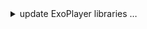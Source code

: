 <details>
<summary>update ExoPlayer libraries &hellip;</summary>
<p>

in response to [issue &#x23;2](https://github.com/warren-bank/Android-RTSP-IPCam-Viewer/issues/2)

the branch ['dev/c516740'](https://github.com/warren-bank/Android-RTSP-IPCam-Viewer/tree/dev/c516740) was added to update ExoPlayer from: ['dev-v2-rtsp'](https://github.com/tresvecesseis/ExoPlayer/tree/dev-v2-rtsp)
which is currently at commit: [c516740](https://github.com/tresvecesseis/ExoPlayer/tree/c516740526818d6275188a73b5fdcab9a2a74821)

__problems:__

- the [core library](https://github.com/tresvecesseis/ExoPlayer/commits/dev-v2-rtsp/library/core) has been changed _A LOT_ recently
  * this reflects its recent [rapid development](https://github.com/google/ExoPlayer/commits/release-v2/library/core) in the [official repo](https://github.com/google/ExoPlayer/tree/release-v2),
    which is currently at commit: [6aa35aa](https://github.com/google/ExoPlayer/tree/6aa35aaaa5f594dfec8e9916d962676f671424f5)
  * `tresvecesseis` repo is behind.. though they make a good effort to merge changes pretty often
- the rtsp (and related) library has fallen out of step with the core
  * there are a lot of breaking changes

__alpha:__

- the core library in `tresvecesseis` repo could not be used as-is
  * contains broken code
  * I generated a patch file and updated only the core library
    to match the current state of the official repo
- some aspects of this patch needed to be held back
  * eventually, the rtsp (and related) library will need
    to be modified to work with the official core library
  * for the moment, a few minor artifacts that were removed are still present
- there was one fairly major change to the core library
  that I didn't feel would be right to try to roll back,
  so instead I modified the rtsp (and related) library.. slightly
- for more details, see: [notes.txt](https://github.com/warren-bank/Android-RTSP-IPCam-Viewer/blob/v02.01.00-alpha.01/.etc/exoplayer_updates/c516740_6aa35aa/1-v02.01.00-alpha.01/1.%20notes.txt)

__result:__

- everything seems to work as expected
- not sure if there is any improvement over the current stable release: [v02.00.00](https://github.com/warren-bank/Android-RTSP-IPCam-Viewer/releases/tag/v02.00.00)

</p>
</details>
